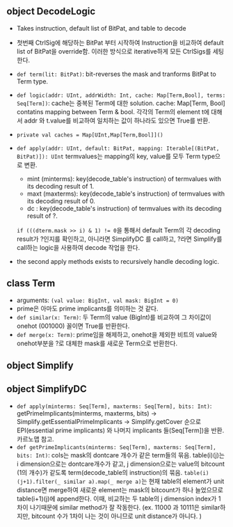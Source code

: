 ## object DecodeLogic
- Takes instruction, default list of BitPat, and table to decode 
- 첫번째 CtrlSig에 해당하는 BitPat 부터 시작하여 Instruction을 비교하여 default list of BitPat을 override함. 이러한 방식으로 iterative하게 모든 CtrlSigs를 세팅한다. 

- `def term(lit: BitPat)`: bit-reverses the mask and tranforms BitPat to Term type.

- `def logic(addr: UInt, addrWidth: Int, cache: Map[Term,Bool], terms: Seq[Term])`: 
  cache는 중복된 Term에 대한 solution. cache: Map[Term, Bool] contatins mapping between Term & bool. 
  각각의 Term의 element t에 대해서 addr 와 t.value를 비교하여 일치하는 값이 하나라도 있으면 True를 반환.

- `private val caches = Map[UInt,Map[Term,Bool]]()` 
  

- `def apply(addr: UInt, default: BitPat, mapping: Iterable[(BitPat, BitPat)]): UInt`
  termvalues는 mapping의 key, value를 모두 Term type으로 변환.
  - mint (minterms): key(decode_table's instruction) of termvalues with its decoding result of 1.
  - maxt (maxterms): key(decode_table's instruction) of termvalues with its decoding result of 0.
  - dc : key(decode_table's instruction) of termvalues with its decoding result of ?.

  `if (((dterm.mask >> i) & 1) != 0`을 통해서 default Term의 각 decoding result가 ?인지를 확인하고, 아니라면 SimplifyDC 를 call하고, ?라면 Simplify를 call하는 logic을 사용하여 decode 작업을 한다.

- the second apply methods exists to recursively handle decoding logic. 

## class Term
- arguments: `(val value: BigInt, val mask: BigInt = 0)`
- prime은 아마도 prime implicants를 의미하는 것 같다.
- `def similar(x: Term)`: 두 Term의 value (BigInt)를 비교하여 그 차이값이 onehot (001000) 꼴이면 True를 반환한다. 
- `def merge(x: Term)`: prime임을 해제하고, onehot을 제외한 비트의 value와 onehot부분을 ?로 대체한 mask를 새로운 Term으로 반환한다.

## object Simplify

## object SimplifyDC
- `def apply(minterms: Seq[Term], maxterms: Seq[Term], bits: Int)`:
  getPrimeImplicants(minterms, maxterms, bits) -> Simplify.getEssentialPrimeImplicants -> Simplify.getCover 순으로 EPI(essential prime implicants) 와 나머지 implicants 들(Seq[Term])을 반환. 카르노맵 참고.
- `def getPrimeImplicants(minterms: Seq[Term], maxterms: Seq[Term], bits: Int)`:
  cols는 mask의 dontcare 개수가 같은 term들의 묶음.
  table(i)(j)는 i dimension으로는 dontcare개수가 같고, j dimension으로는 value의 bitcount (1의 개수)가 같도록 term(decode_table의 instruction)의 묶음.
  `table(i)(j+1).filter(_ similar a).map(_ merge a)`는 현재 table의 element가 unit distance면 merge하여 새로운 element는 mask의 bitcount가 하나 늘었으므로 table(i+1)(j)에 append한다. 이때, 비교하는 두 table의 j dimension index가 1 차이 나기때문에 similar method가 잘 작동한다. (ex. 11000 과 10111은 similar하지만, bitcount 수가 1차이 나는 것이 아니므로 unit distance가 아니다. )

